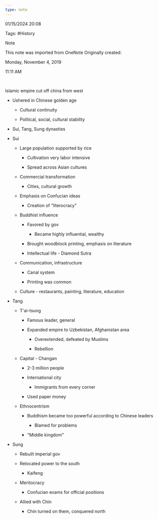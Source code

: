 ```yaml
---
type: note
---
```

01/15/2024 20:08

Tags: #History 

>[!note]
>This note was imported from OneNote 
>Originally created:
>
>Monday, November 4, 2019
>
>11:11 AM

 

Islamic empire cut off china from west

-   Ushered in Chinese golden age

    -   Cultural continuity

    -   Political, social, cultural stability

-   Sui, Tang, Sung dynasties

-   Sui

    -   Large population supported by rice

        -   Cultivation very labor intensive

        -   Spread across Asian cultures

    -   Commercial transformation

        -   Cities, cultural growth

    -   Emphasis on Confucian ideas

        -   Creation of "literocracy"

    -   Buddhist influence

        -   Favored by gov

            -   Became highly influential, wealthy

        -   Brought woodblock printing, emphasis on literature

        -   Intellectual life - Diamond Sutra

    -   Communication, infrastructure

        -   Canal system

        -   Printing was common

    -   Culture - restaurants, painting, literature, education

-   Tang

    -   T'ai-tsung

        -   Famous leader, general

        -   Expanded empire to Uzbekistan, Afghanistan area

            -   Overextended, defeated by Muslims

            -   Rebellion

    -   Capital - Changan

        -   2-3 million people

        -   International city

            -   Immigrants from every corner

        -   Used paper money

    -   Ethnocentrism

        -   Buddhism became too powerful according to Chinese leaders

            -   Blamed for problems

        -   "Middle kingdom"

-   Sung

    -   Rebuilt imperial gov

    -   Relocated power to the south

        -   Kaifeng

    -   Meritocracy

        -   Confucian exams for official positions

    -   Allied with Chin

        -   Chin turned on them, conquered north
